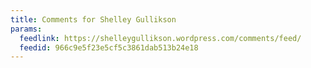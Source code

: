 ```yaml
---
title: Comments for Shelley Gullikson
params:
  feedlink: https://shelleygullikson.wordpress.com/comments/feed/
  feedid: 966c9e5f23e5cf5c3861dab513b24e18
---
```

